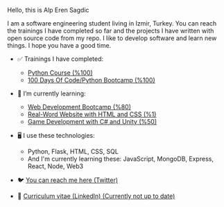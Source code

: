 Hello, this is Alp Eren Sagdic

I am a software engineering student living in Izmir, Turkey. You can reach the trainings I have completed so far
and the projects I have written with open source code from my repo. I like to develop software and learn new things. 
I hope you have a good time.


- ✅ Trainings I have completed:
  + <a href="https://www.udemy.com/course/sifirdan-ileri-seviyeye-python/">Python Course (%100)</a>
  + <a href="https://www.udemy.com/course/100-days-of-code/">100 Days Of Code/Python Bootcamp (%100)</a>

- 🌱 I’m currently learning:
  + <a href="https://www.udemy.com/course/the-complete-web-development-bootcamp/">Web Development Bootcamp (%80)</a>
  + <a href="https://www.udemy.com/course/design-and-develop-a-killer-website-with-html5-and-css3/">Real-Word Website with HTML and CSS (%1)</a>
  + <a href="https://www.udemy.com/course/unitycourse/">Game Development with C# and Unity (%50)</a>
  
- 🖥️ I use these technologies:
  + Python, Flask, HTML, CSS, SQL
  + And I'm currently learning these: JavaScript, MongoDB, Express, React, Node, Web3
    
- 🐦 <a href="https://twitter.com/AlpSgdc">You can reach me here (Twitter)</a>
- 📝 <a href="https://www.linkedin.com/in/alp-eren-sağdıç-874987276/">Curriculum vitae (LinkedIn) (Currently not up to date)</a>

